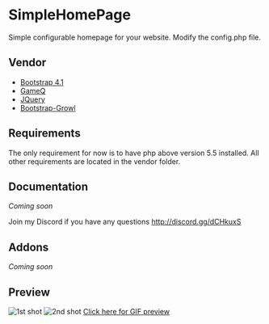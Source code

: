 # SimpleHomePage
Simple configurable homepage for your website. Modify the config.php file.

## Vendor
* [Bootstrap 4.1](https://getbootstrap.com/)
* [GameQ](https://github.com/Austinb/GameQ)
* [JQuery](https://jquery.com/)
* [Bootstrap-Growl](https://github.com/ifightcrime/bootstrap-growl)

## Requirements
The only requirement for now is to have php above version 5.5 installed. All other requirements are located in the vendor folder.

## Documentation
*Coming soon*

Join my Discord if you have any questions http://discord.gg/dCHkuxS

## Addons
*Coming soon*

## Preview
![1st shot](https://i.imgur.com/e4wKhL8.jpg)
![2nd shot](https://i.imgur.com/fDUhDo8.png)
[Click here for GIF preview](https://i.imgur.com/tFOXSr8.gifv)
